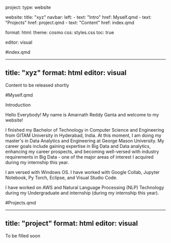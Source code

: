 project:
  type: website

website:
  title: "xyz"
  navbar:
    left:
      - text: "Intro"
        href: Myself.qmd
      - text: "Projects"
        href: project.qmd
      - text: "Content"
        href: index.qmd

format:
  html:
    theme: cosmo
    css: styles.css
    toc: true

editor: visual

#index.qmd

---
title: "xyz"
format: html
editor: visual
---

Content to be released shortly

#Myself.qmd

Introduction

Hello Everybody! My name is Amarnath Reddy Ganta and welcome to my website!

I finished my Bachelor of Technology in Computer Science and Engineering from GITAM University in Hyderabad, India. At this moment, I am doing my master's in Data Analytics and Engineering at George Mason University. My career goals include gaining expertise in Big Data and Data analytics, enhancing my career prospects, and becoming well-versed with industry requirements in Big Data - one of the major areas of interest I acquired during my internship this year.

I am versed with Windows OS. I have worked with Google Collab, Jupyter Notebook, Py Torch, Eclipse, and Visual Studio Code.

I have worked on AWS and Natural Language Processing (NLP) Technology during my Undergraduate and internship (during my internship this year).

#Projects.qmd

---
title: "project"
format: html
editor: visual
---

To be filled soon


<!---
ByteBoss123/ByteBoss123 is a ✨ special ✨ repository because its `README.md` (this file) appears on your GitHub profile.
You can click the Preview link to take a look at your changes.
--->
